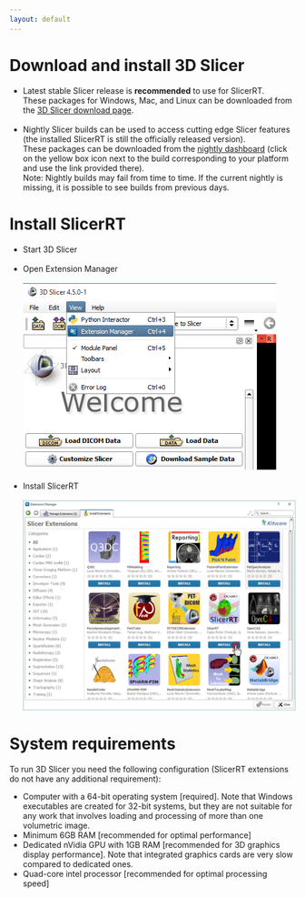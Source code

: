 ```yaml
---
layout: default
---
```

# Download and install 3D Slicer

*   Latest stable Slicer release is <b>recommended</b> to use for SlicerRT.<br>These packages for Windows, Mac, and Linux can be downloaded from the [3D Slicer download page](http://download.slicer.org/).<br><br>
*   Nightly Slicer builds can be used to access cutting edge Slicer features (the installed SlicerRT is still the officially released version).<br>These packages can be downloaded from the [nightly dashboard](http://slicer.cdash.org/index.php?project=Slicer4) (click on the yellow box icon next to the build corresponding to your platform and use the link provided there).<br>Note: Nightly builds may fail from time to time. If the current nightly is missing, it is possible to see builds from previous days.

# Install SlicerRT

*   Start 3D Slicer
<br><br>
*   Open Extension Manager
<br><br>
![3D Slicer - Open Extension Manager](./images/ExtensionManager_Open.png)
<br><br>
*   Install SlicerRT
<br><br>
![3D Slicer - Extension Manager Browser](./images/ExtensionManager_ClickOnSlicerRT.png)

# System requirements
To run 3D Slicer you need the following configuration (SlicerRT extensions do not have any additional requirement):
*   Computer with a 64-bit operating system  [required]. Note that Windows executables are created for 32-bit systems, but they are not suitable for any work that involves loading and processing of more than one volumetric image.
*   Minimum 6GB RAM [recommended for optimal performance]
*   Dedicated nVidia GPU with 1GB RAM [recommended for 3D graphics display performance]. Note that integrated graphics cards are very slow compared to dedicated ones.
*   Quad-core intel processor [recommended for optimal processing speed]
